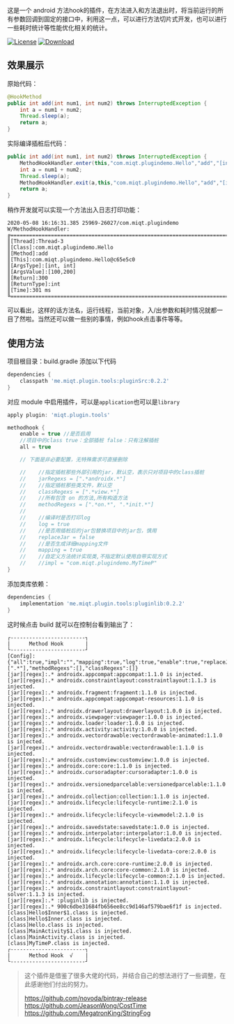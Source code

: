 这是一个 android 方法hook的插件，在方法进入和方法退出时，将当前运行的所有参数回调到固定的接口中，利用这一点，可以进行方法切片式开发，也可以进行一些耗时统计等性能优化相关的统计。

[![License](https://img.shields.io/badge/license-Apache%202-green.svg)](https://www.apache.org/licenses/LICENSE-2.0)
[![Download](https://api.bintray.com/packages/miqingtang/maven/pluginSrc/images/download.svg)](https://bintray.com/miqingtang/maven/pluginSrc)

## 效果展示
原始代码：
```java
@HookMethod
public int add(int num1, int num2) throws InterruptedException {
    int a = num1 + num2;
    Thread.sleep(a);
    return a;
}
```

实际编译插桩后代码：

```java
public int add(int num1, int num2) throws InterruptedException {
    MethodHookHandler.enter(this,"com.miqt.plugindemo.Hello","add","[int, int]","int",num1,num2);
    int a = num1 + num2;
    Thread.sleep(a);
    MethodHookHandler.exit(a,this,"com.miqt.plugindemo.Hello","add","[int, int]","int",num1,num2);
    return a;
}
```

稍作开发就可以实现一个方法出入日志打印功能：

```
2020-05-08 16:16:31.385 25969-26027/com.miqt.plugindemo W/MethodHookHandler:  
╔======================================================================================
║[Thread]:Thread-3
║[Class]:com.miqt.plugindemo.Hello
║[Method]:add
║[This]:com.miqt.plugindemo.Hello@c65e5c0
║[ArgsType]:[int, int]
║[ArgsValue]:[100,200]
║[Return]:300
║[ReturnType]:int
║[Time]:301 ms
╚======================================================================================
```

可以看出，这样的话方法名，运行线程，当前对象，入/出参数和耗时情况就都一目了然啦。当然还可以做一些别的事情，例如hook点击事件等等。

## 使用方法

项目根目录：build.gradle 添加以下代码

```groovy
dependencies {
    classpath 'me.miqt.plugin.tools:pluginSrc:0.2.2'
}
```

对应 module 中启用插件，可以是`application`也可以是`library`

```groovy
apply plugin: 'miqt.plugin.tools'

methodhook {
    enable = true //是否启用
    //项目中的class true：全部插桩 false：只有注解插桩
    all = true

    // 下面是非必要配置，无特殊需求可直接删除

    //    //指定插桩那些外部引用的jar，默认空，表示只对项目中的class插桩
    //    jarRegexs = [".*androidx.*"]
    //    //指定插桩那些类文件，默认空
    //    classRegexs = [".*view.*"]
    //    //所有包含 on 的方法,所有构造方法
    //    methodRegexs = [".*on.*", ".*init.*"]
    //
    //    //编译时是否打印log
    //    log = true
    //    //是否用插桩后的jar包替换项目中的jar包，慎用
    //    replaceJar = false
    //    //是否生成详细mapping文件
    //    mapping = true
    //    //自定义方法统计实现类,不指定默认使用自带实现方式
    //    //impl = "com.miqt.plugindemo.MyTimeP"
}
```

添加类库依赖：

```groovy
dependencies {
    implementation 'me.miqt.plugin.tools:pluginlib:0.2.2'
}
```

这时候点击 build 就可以在控制台看到输出了：

```
┌------------------------┐
|      Method Hook       |
└------------------------┘
[Config]:{"all":true,"impl":"","mapping":true,"log":true,"enable":true,"replaceJar":false,"jarRegexs":[".*"],"methodRegexs":[],"classRegexs":[]}
[jar][regex]:.* androidx.appcompat:appcompat:1.1.0 is injected.
[jar][regex]:.* androidx.constraintlayout:constraintlayout:1.1.3 is injected.
[jar][regex]:.* androidx.fragment:fragment:1.1.0 is injected.
[jar][regex]:.* androidx.appcompat:appcompat-resources:1.1.0 is injected.
[jar][regex]:.* androidx.drawerlayout:drawerlayout:1.0.0 is injected.
[jar][regex]:.* androidx.viewpager:viewpager:1.0.0 is injected.
[jar][regex]:.* androidx.loader:loader:1.0.0 is injected.
[jar][regex]:.* androidx.activity:activity:1.0.0 is injected.
[jar][regex]:.* androidx.vectordrawable:vectordrawable-animated:1.1.0 is injected.
[jar][regex]:.* androidx.vectordrawable:vectordrawable:1.1.0 is injected.
[jar][regex]:.* androidx.customview:customview:1.0.0 is injected.
[jar][regex]:.* androidx.core:core:1.1.0 is injected.
[jar][regex]:.* androidx.cursoradapter:cursoradapter:1.0.0 is injected.
[jar][regex]:.* androidx.versionedparcelable:versionedparcelable:1.1.0 is injected.
[jar][regex]:.* androidx.collection:collection:1.1.0 is injected.
[jar][regex]:.* androidx.lifecycle:lifecycle-runtime:2.1.0 is injected.
[jar][regex]:.* androidx.lifecycle:lifecycle-viewmodel:2.1.0 is injected.
[jar][regex]:.* androidx.savedstate:savedstate:1.0.0 is injected.
[jar][regex]:.* androidx.interpolator:interpolator:1.0.0 is injected.
[jar][regex]:.* androidx.lifecycle:lifecycle-livedata:2.0.0 is injected.
[jar][regex]:.* androidx.lifecycle:lifecycle-livedata-core:2.0.0 is injected.
[jar][regex]:.* androidx.arch.core:core-runtime:2.0.0 is injected.
[jar][regex]:.* androidx.arch.core:core-common:2.1.0 is injected.
[jar][regex]:.* androidx.lifecycle:lifecycle-common:2.1.0 is injected.
[jar][regex]:.* androidx.annotation:annotation:1.1.0 is injected.
[jar][regex]:.* androidx.constraintlayout:constraintlayout-solver:1.1.3 is injected.
[jar][regex]:.* :pluginlib is injected.
[jar][regex]:.* 900c6dbe31684fb656ee8cc9d146af579bae6f1f is injected.
[class]Hello$Inner$1.class is injected.
[class]Hello$Inner.class is injected.
[class]Hello.class is injected.
[class]MainActivity$1.class is injected.
[class]MainActivity.class is injected.
[class]MyTimeP.class is injected.
┌------------------------┐
|      Method Hook  √    |
└------------------------┘
```



>  这个插件是借鉴了很多大佬的代码，并结合自己的想法进行了一些调整，在此感谢他们付出的努力。
>
> https://github.com/novoda/bintray-release  
> https://github.com/JeasonWong/CostTime  
> https://github.com/MegatronKing/StringFog  